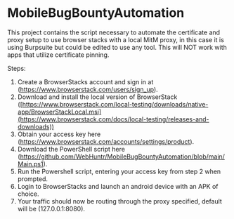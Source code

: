 # MobileBugBountyAutomation
This project contains the script necessary to automate the certificate and proxy setup to use browser stacks with a local MitM proxy, in this case it is using Burpsuite but could be edited to use any tool.
This will NOT work with apps that utilize certificate pinning.

Steps:
1. Create a BrowserStacks account and sign in at (https://www.browserstack.com/users/sign_up).
2. Download and install the local version of BrowserStack ([https://www.browserstack.com/local-testing/downloads/native-app/BrowserStackLocal.msi](https://www.browserstack.com/docs/local-testing/releases-and-downloads))
3. Obtain your access key here (https://www.browserstack.com/accounts/settings/product).
4. Download the PowerShell script here (https://github.com/WebHuntr/MobileBugBountyAutomation/blob/main/Main.ps1).
5. Run the Powershell script, entering your access key from step 2 when prompted.
6. Login to BrowserStacks and launch an android device with an APK of choice.
7. Your traffic should now be routing through the proxy specified, default will be (127.0.0.1:8080).
